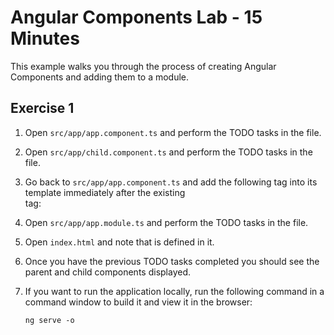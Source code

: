 # Angular Components Lab - 15 Minutes

This example walks you through the process of creating Angular Components
and adding them to a module.

## Exercise 1

1. Open `src/app/app.component.ts` and perform the TODO tasks in the file.

2. Open `src/app/child.component.ts` and perform the TODO tasks in the file.

3. Go back to `src/app/app.component.ts` and add the following tag into its template
   immediately after the existing <br /> tag:

   <child-component></child-component>

4. Open `src/app/app.module.ts` and perform the TODO tasks in the file.

5. Open `index.html` and note that <app-root> is defined in it.

6. Once you have the previous TODO tasks completed you should see the parent and child components displayed.

7. If you want to run the application locally, run the following command in a command window to build it and view it in the browser:

    `ng serve -o`




